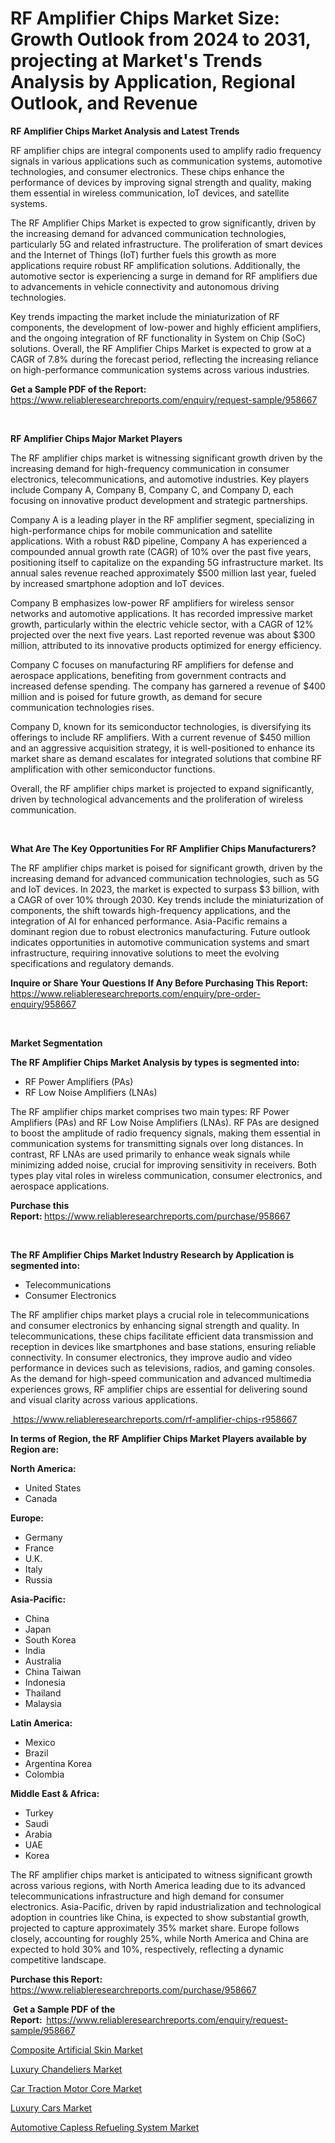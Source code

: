 <p><h1>RF Amplifier Chips Market Size: Growth Outlook from 2024 to 2031, projecting at Market's Trends Analysis by Application, Regional Outlook, and Revenue</h1></p><p><strong>RF Amplifier Chips Market Analysis and Latest Trends</strong></p>
<p><p>RF amplifier chips are integral components used to amplify radio frequency signals in various applications such as communication systems, automotive technologies, and consumer electronics. These chips enhance the performance of devices by improving signal strength and quality, making them essential in wireless communication, IoT devices, and satellite systems.</p><p>The RF Amplifier Chips Market is expected to grow significantly, driven by the increasing demand for advanced communication technologies, particularly 5G and related infrastructure. The proliferation of smart devices and the Internet of Things (IoT) further fuels this growth as more applications require robust RF amplification solutions. Additionally, the automotive sector is experiencing a surge in demand for RF amplifiers due to advancements in vehicle connectivity and autonomous driving technologies.</p><p>Key trends impacting the market include the miniaturization of RF components, the development of low-power and highly efficient amplifiers, and the ongoing integration of RF functionality in System on Chip (SoC) solutions. Overall, the RF Amplifier Chips Market is expected to grow at a CAGR of 7.8% during the forecast period, reflecting the increasing reliance on high-performance communication systems across various industries.</p></p>
<p><strong>Get a Sample PDF of the Report:&nbsp;</strong> <a href="https://www.reliableresearchreports.com/enquiry/request-sample/958667">https://www.reliableresearchreports.com/enquiry/request-sample/958667</a></p>
<p>&nbsp;</p>
<p><strong>RF Amplifier Chips Major Market Players</strong></p>
<p><p>The RF amplifier chips market is witnessing significant growth driven by the increasing demand for high-frequency communication in consumer electronics, telecommunications, and automotive industries. Key players include Company A, Company B, Company C, and Company D, each focusing on innovative product development and strategic partnerships.</p><p>Company A is a leading player in the RF amplifier segment, specializing in high-performance chips for mobile communication and satellite applications. With a robust R&D pipeline, Company A has experienced a compounded annual growth rate (CAGR) of 10% over the past five years, positioning itself to capitalize on the expanding 5G infrastructure market. Its annual sales revenue reached approximately $500 million last year, fueled by increased smartphone adoption and IoT devices.</p><p>Company B emphasizes low-power RF amplifiers for wireless sensor networks and automotive applications. It has recorded impressive market growth, particularly within the electric vehicle sector, with a CAGR of 12% projected over the next five years. Last reported revenue was about $300 million, attributed to its innovative products optimized for energy efficiency.</p><p>Company C focuses on manufacturing RF amplifiers for defense and aerospace applications, benefiting from government contracts and increased defense spending. The company has garnered a revenue of $400 million and is poised for future growth, as demand for secure communication technologies rises.</p><p>Company D, known for its semiconductor technologies, is diversifying its offerings to include RF amplifiers. With a current revenue of $450 million and an aggressive acquisition strategy, it is well-positioned to enhance its market share as demand escalates for integrated solutions that combine RF amplification with other semiconductor functions. </p><p>Overall, the RF amplifier chips market is projected to expand significantly, driven by technological advancements and the proliferation of wireless communication.</p></p>
<p>&nbsp;</p>
<p><strong>What Are The Key Opportunities For RF Amplifier Chips Manufacturers?</strong></p>
<p><p>The RF amplifier chips market is poised for significant growth, driven by the increasing demand for advanced communication technologies, such as 5G and IoT devices. In 2023, the market is expected to surpass $3 billion, with a CAGR of over 10% through 2030. Key trends include the miniaturization of components, the shift towards high-frequency applications, and the integration of AI for enhanced performance. Asia-Pacific remains a dominant region due to robust electronics manufacturing. Future outlook indicates opportunities in automotive communication systems and smart infrastructure, requiring innovative solutions to meet the evolving specifications and regulatory demands.</p></p>
<p><strong>Inquire or Share Your Questions If Any Before Purchasing This Report:</strong> <a href="https://www.reliableresearchreports.com/enquiry/pre-order-enquiry/958667">https://www.reliableresearchreports.com/enquiry/pre-order-enquiry/958667</a></p>
<p>&nbsp;</p>
<p><strong>Market Segmentation</strong></p>
<p><strong>The RF Amplifier Chips Market Analysis by types is segmented into:</strong></p>
<p><ul><li>RF Power Amplifiers (PAs)</li><li>RF Low Noise Amplifiers (LNAs)</li></ul></p>
<p><p>The RF amplifier chips market comprises two main types: RF Power Amplifiers (PAs) and RF Low Noise Amplifiers (LNAs). RF PAs are designed to boost the amplitude of radio frequency signals, making them essential in communication systems for transmitting signals over long distances. In contrast, RF LNAs are used primarily to enhance weak signals while minimizing added noise, crucial for improving sensitivity in receivers. Both types play vital roles in wireless communication, consumer electronics, and aerospace applications.</p></p>
<p><strong>Purchase this Report:&nbsp;</strong><a href="https://www.reliableresearchreports.com/purchase/958667">https://www.reliableresearchreports.com/purchase/958667</a></p>
<p>&nbsp;</p>
<p><strong>The RF Amplifier Chips Market Industry Research by Application is segmented into:</strong></p>
<p><ul><li>Telecommunications</li><li>Consumer Electronics</li></ul></p>
<p><p>The RF amplifier chips market plays a crucial role in telecommunications and consumer electronics by enhancing signal strength and quality. In telecommunications, these chips facilitate efficient data transmission and reception in devices like smartphones and base stations, ensuring reliable connectivity. In consumer electronics, they improve audio and video performance in devices such as televisions, radios, and gaming consoles. As the demand for high-speed communication and advanced multimedia experiences grows, RF amplifier chips are essential for delivering sound and visual clarity across various applications.</p></p>
<p><a href="https://www.reliableresearchreports.com/rf-amplifier-chips-r958667">&nbsp;https://www.reliableresearchreports.com/rf-amplifier-chips-r958667</a></p>
<p><strong>In terms of Region, the RF Amplifier Chips Market Players available by Region are:</strong></p>
<p>
    <p> <strong> North America: </strong>
        <ul>
            <li>United States</li>
            <li>Canada</li>
        </ul>
        </p> 
    <p> <strong> Europe: </strong>
        <ul>
            <li>Germany</li>
            <li>France</li>
            <li>U.K.</li>
            <li>Italy</li>
            <li>Russia</li>
        </ul>
        </p> 
    <p> <strong> Asia-Pacific: </strong>
        <ul>
            <li>China</li>
            <li>Japan</li>
            <li>South Korea</li>
            <li>India</li>
            <li>Australia</li>
            <li>China Taiwan</li>
            <li>Indonesia</li>
            <li>Thailand</li>
            <li>Malaysia</li>
        </ul>
        </p> 
    <p> <strong> Latin America: </strong>
        <ul>
            <li>Mexico</li>
            <li>Brazil</li>
            <li>Argentina Korea</li>
            <li>Colombia</li>
        </ul>
        </p> 
    <p> <strong> Middle East & Africa: </strong>
        <ul>
            <li>Turkey</li>
            <li>Saudi</li>
            <li>Arabia</li>
            <li>UAE</li>
            <li>Korea</li>
        </ul>
    </p>
    </p>
<p><p>The RF amplifier chips market is anticipated to witness significant growth across various regions, with North America leading due to its advanced telecommunications infrastructure and high demand for consumer electronics. Asia-Pacific, driven by rapid industrialization and technological adoption in countries like China, is expected to show substantial growth, projected to capture approximately 35% market share. Europe follows closely, accounting for roughly 25%, while North America and China are expected to hold 30% and 10%, respectively, reflecting a dynamic competitive landscape.</p></p>
<p><strong>Purchase this Report: </strong><a href="https://www.reliableresearchreports.com/purchase/958667">https://www.reliableresearchreports.com/purchase/958667</a></p>
<p>&nbsp;<strong>Get a Sample PDF of the Report:&nbsp;&nbsp;</strong><a href="https://www.reliableresearchreports.com/enquiry/request-sample/958667">https://www.reliableresearchreports.com/enquiry/request-sample/958667</a></p>
<p><strong></strong></p>
<p><p><a href="https://github.com/NarcisoFerry/Market-Research-Report-List-1/blob/main/composite-artificial-skin-market.md">Composite Artificial Skin Market</a></p><p><a href="https://medium.com/@jackmoreno172023/this-report-aims-to-provide-a-comprehensive-presentation-of-the-global-market-for-luxury-b804736492ff">Luxury Chandeliers Market</a></p><p><a href="https://issuu.com/reportprime-2/docs/car-traction-motor-core-market-size_2a752cd68236b6">Car Traction Motor Core Market</a></p><p><a href="https://medium.com/@stephanmorissette/the-global-luxury-cars-market-is-a-dynamic-and-growing-industry-2b6ed7ebff0b">Luxury Cars Market</a></p><p><a href="https://issuu.com/reportprime-2/docs/automotive-capless-refueling-system_898e1b70e429d8">Automotive Capless Refueling System Market</a></p></p>